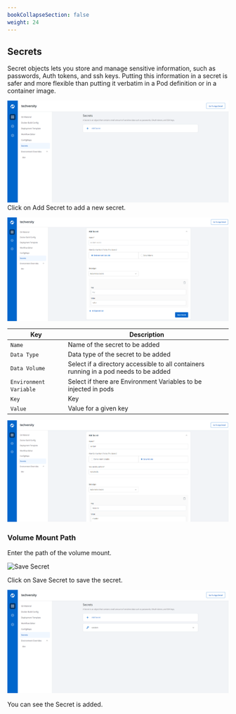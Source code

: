 ```yaml
---
bookCollapseSection: false
weight: 24
---
```

## Secrets 
Secret objects lets you store and manage sensitive information, such as passwords, Auth tokens, and ssh keys. Putting this information in a secret is safer and more flexible than putting it verbatim in a Pod definition or in a container image.

![Secret](./secret.PNG "Secret")
Click on Add Secret to add a new secret.



![Add Secret](./addsecret.PNG "Add Secret")

Key | Description
---- | ----
`Name` | Name of the secret to be added
`Data Type` | Data type of the secret to be added
`Data Volume` | Select if a directory accessible to all containers running in a pod needs to be added
`Environment Variable` | Select if there are Environment Variables to be injected in pods
`Key` | Key
`Value` | Value for a given key



![Data Volume](./secretdatavol.PNG "Data Volume")

### Volume Mount Path
Enter the path of the volume mount.

![Save Secret](/img/secretenv.PNG "Save Secret")



Click on Save Secret to save the secret.

![Save Secret](./secretadded.PNG "Save Secret")

You can see the Secret is added.


